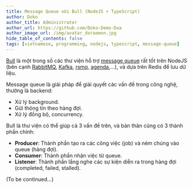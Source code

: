 ```yaml
---
title: Message Queue với Bull (NodeJS + TypeScript)
author: Doko
author_title: Administrator
author_url: https://github.com/Doko-Demo-Doa
author_image_url: /img/avatar_doraemon.jpg
hide_table_of_contents: false
tags: [vietnamese, programming, nodejs, typescript, message-queue]
---
```


[Bull](https://github.com/OptimalBits/bull) là một trong số các thư viện hỗ trợ [message queue](https://www.cloudamqp.com/blog/2014-12-03-what-is-message-queuing.html) rất tốt trên NodeJS (bên cạnh [RabbitMQ](https://www.rabbitmq.com/tutorials/tutorial-three-javascript.html), [Kafka](https://kafka.apache.org/), [rsmq](https://github.com/smrchy/rsmq), [agenda](https://github.com/agenda/agenda),...), và dựa trên Redis để lưu dữ liệu.

Message queue là giải pháp để giải quyết các vấn đề trong công nghệ, thường là backend:

- Xử lý background.
- Gửi thông tin theo hàng đợi.
- Xử lý đồng bộ, concurrency.

Bull là thư viện có thể giúp cả 3 vấn đề trên, và bản thân cũng có 3 thành phần chính:

- __Producer__: Thành phần tạo ra các công việc (job) và ném chúng vào queue (hàng đợi).
- __Consumer__: Thành phần nhận việc từ queue.
- __Listener__: Thành phần lắng nghe các sự kiện diễn ra trong hàng đợi (completed, failed, stalled).

(To be continued...)
